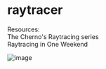 # raytracer


Resources:\
The Cherno's Raytracing series\
Raytracing in One Weekend


![image](https://github.com/CTaylah/raytracer/assets/42698413/1da83bd3-cd5d-4def-8e80-79b0709ea38d)
